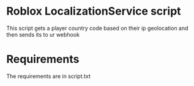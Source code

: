 # Roblox LocalizationService script
This script gets a player country code based on their ip geolocation and then sends its to ur webhook
# Requirements
The requirements are in script.txt
